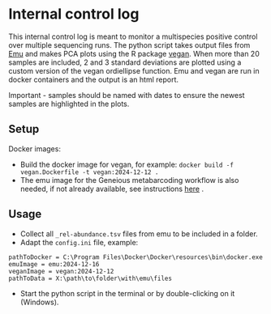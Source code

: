 # Internal control log

This internal control log is meant to monitor a multispecies positive control over multiple sequencing runs. The python script takes output files from [Emu](https://github.com/treangenlab/emu) and makes PCA plots using the R package [vegan](https://cran.r-project.org/web/packages/vegan/index.html). When more than 20 samples are included, 2 and 3 standard deviations are plotted using a custom version of the vegan ordiellipse function. Emu and vegan are run in docker containers and the output is an html report.

Important - samples should be named with dates to ensure the newest samples are highlighted in the plots.

## Setup

Docker images: 
- Build the docker image for vegan, for example:
`docker build -f vegan.Dockerfile -t vegan:2024-12-12 .`  
- The emu image for the Geneious metabarcoding workflow is also needed, if not already available, see instructions [here](https://github.com/clinical-genomics-uppsala/Geneious_metabarcoding#build-docker-images-for-emu-and-krona) .

## Usage

- Collect all `_rel-abundance.tsv` files from emu to be included in a folder.
- Adapt the `config.ini` file, example:
```[DEFAULT]
pathToDocker = C:\Program Files\Docker\Docker\resources\bin\docker.exe
emuImage = emu:2024-12-16
veganImage = vegan:2024-12-12
pathToData = X:\path\to\folder\with\emu\files
```  
- Start the python script in the terminal or by double-clicking on it (Windows).
